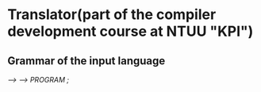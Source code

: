 # Translator(part of the compiler development course at NTUU "KPI")
## Grammar of the input language
_<signal-program> --> <program>_
_<program> --> PROGRAM <procedure-identifier> ;_
